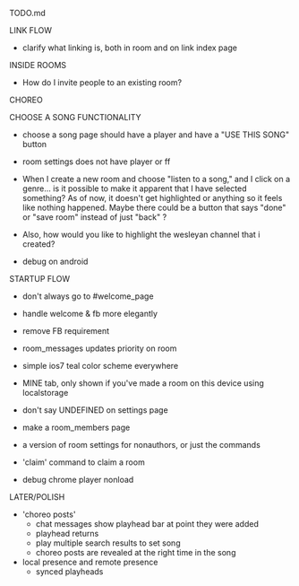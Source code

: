 TODO.md

LINK FLOW
- clarify what linking is, both in room and on link index page

INSIDE ROOMS
- How do I invite people to an existing room?

CHOREO

CHOOSE A SONG FUNCTIONALITY
- choose a song page should have a player and have a "USE THIS SONG" button
- room settings does not have player or ff
- When I create a new room and choose "listen to a song," and I click on a genre...
    is it possible to make it apparent that I have selected something?
    As of now, it doesn't get highlighted or anything so it feels like nothing happened.
    Maybe there could be a button that says "done" or "save room" instead of just "back" ?



- Also, how would you like to highlight the wesleyan channel that i created?

- debug on android


STARTUP FLOW
- don't always go to #welcome_page
- handle welcome & fb more elegantly
- remove FB requirement


- room_messages updates priority on room

- simple ios7 teal color scheme everywhere

- MINE tab, only shown if you've made a room on this device using localstorage

- don't say UNDEFINED on settings page

- make a room_members page
- a version of room settings for nonauthors, or just the commands
- 'claim' command to claim a room

- debug chrome player nonload




LATER/POLISH
- 'choreo posts'
    - chat messages show playhead bar at point they were added
    - playhead returns
    - play multiple search results to set song
    - choreo posts are revealed at the right time in the song
- local presence and remote presence
    - synced playheads
